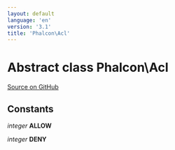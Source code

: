 ```yaml
---
layout: default
language: 'en'
version: '3.1'
title: 'Phalcon\Acl'
---
```

# Abstract class **Phalcon\Acl**

<a href="https://github.com/phalcon/cphalcon/tree/v3.1.0/phalcon/acl.zep" class="btn btn-default btn-sm">Source on GitHub</a>

## Constants
*integer* **ALLOW**

*integer* **DENY**

